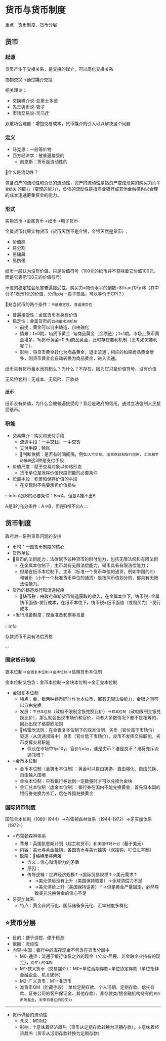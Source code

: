 # 货币与货币制度

重点：货币制度、货币分层

## 货币

### 起源

货币产生于交换关系，是交换的媒介，可以简化交换关系

物物交换->通过媒介交换

相关理论：

- 交换媒介说-亚里士多德
- 先王铸币说-管子
- 市场交易说-司马迁

双重巧合难题：增加交易成本，货币媒介的引入可以解决这个问题

### 定义

- 马克思：一般等价物
- 西方经济学：被普遍接受的
  - 凯恩斯：货币是流动性的

🌟什么是流动性？

包含资产的流动性和负债的流动性，资产的流动性是指资产变成现实的购买力而`不受损失`
的能力（变现的能力），负债的流动性是指商业银行或其他金融机构以合理的成本迅速筹集资金的能力。

### 形式

实物货币->金属货币->纸币->电子货币

金属货币代替实物货币（货币天然不是金银，金银天然是货币）：

- 价值高
- 易分割
- 易储藏
- 易携带

纸币一般认为没有价值，只是价值符号（100元的纸币并不意味着它价值100元，而是它表示100元的价值符号）

币值的稳定性会危害普遍接受性，购买力=物价水平的倒数=$\frac{1}{p}$（其中分子1表示1元的价值，分母p为一揽子商品，可以等价于CPI？）

🌟充当货币的两个条件：`币值稳定性`、`普遍接受性`

- 普遍接受性：金属货币本身有价值
- 稳定性：金属货币的`自动蓄水池机制`
  - 前提：黄金可以自由铸造、自由融化
  - 情景：t=0期，1g货币黄金=1g商品黄金（金项链）；t=1期，市场上货币黄金增多，1g货币黄金=0.9g商品黄金，此时存在套利机制（思考如何套利呢？）。
  - 影响：将货币黄金转化为商品黄金，退出流通；相应的如果商品黄金增多，则货币黄金会自动转换为商品黄金，进入流通。

纸币具有货币蓄水池机制么？为什么？不存在，因为它只是价值符号，没有价值

无风险套利：无成本、无风险、正收益

#### 纸币

纸币没有价值，为什么会被普遍接受呢？背后是政府的信用，通过立法强制人民接受纸币。

### 职能

- 交易媒介：购买和支付手段
  - 流通手段：一手交钱，一手交货
  - 支付手段：赊账
  - 🌟判断依据：是否有时间间隔，例如`大宗交易`、`国家财政和银行信用`、`工资和劳动报酬`这3种是支付手段
- 价值尺度：赋予交易对象以价格形态
  - 货币单位是发挥价值尺度职能的必要条件
- 贮藏手段：积累和保存价值的手段
  - 在变现时不需要承担价值损失

:::info
A是B的必要条件：B=>A，但是A推不出B

A是B的充分条件：A=>B，但是B推不出A
:::

## 货币制度

政府对一系列货币问题的安排

- 币材：一国货币制度的核心
- 货币单位
- 🌟货币的法偿能力：法律赋予该种货币的偿付能力，包括无限法偿和有限法偿
  - 在金属本位制下，主币具有无限法偿能力，辅币具有有限法偿能力；
  - 但是在纸币本位制下，主币（标准一个货币单位的通货，例如中国的`元`）和辅币（小于一个标准货币单位的通货）是按照币值划分的，都具有无限法偿能力。
- 货币的铸造发行和流通程序
  - 🌟铸币税：由政府垄断货币铸造获取的收入，在金属本位下，铸币税=金属铸币面值-发行成本，在纸币本位下，铸币税=纸币面值（或购买力）-发行成本
- ⭐️发行准备制度：现金准备和票券准备

:::info

存款货币不具有法偿资格

:::

### 国家货币制度

银本位制->`金银复本位制`->`金本位制`->信用货币本位制

金本位制又包含：金币本位制->金块本位制->金汇兑本位制

- 金银复本位制
  - 特点：金、银两种铸币同时作为本位币，都有无限法偿能力，金银之间可以自由兑换
  - 发展：`平行本位制`（政府不限制金银兑换比价）->`双本位制`（政府限制金银兑换比价），那么就会出现市场价和官价，两者大多数情况下都不是相等的，因此出现了格雷欣法则
  - 🌟格雷欣法则：在金银复本位制下的双本位制，劣币（官价高于市场价）驱逐（从流通领域中）良币（官价低于市场价），良币不发挥交易职能，劣币发挥交易职能
    - 假设在市场中1j=10y，官价1j=5y，谁是劣币？谁是良币？谁将充斥流通领域？
- ⭐️金币本位制
  - 金币本位制（金铸币本位制）：黄金可以自由铸造、自由熔化、自由兑换、自由输入国境
  - 金块本位制：只有银行券达到一定数量时才可以兑换为金块
  - 金汇兑本位制（虚金本位制）：银行券在国内不能兑换黄金，首先将本国的银行券兑换为外汇，后在外国兑换黄金

### 国际货币制度

国际金本位制（1880-1944）->布雷顿森林体系（1944-1972）->牙买加体系（1972-）

- ⭐️布雷顿森林体系
  - 背景：英国凯恩斯计划（超主权货币）和`美国怀特计划`（基于美元）
  - 内容：美元与黄金挂钩，各国货币与美元挂钩（双挂钩，盯住汇率制）
  - 缺陷：🌟格特里芬两难
    - 含义：信心和清偿力的矛盾
    - 原因：
    - 传导逻辑：世界经济规模$\uparrow$->国际贸易规模$\uparrow$->美元需求$\uparrow$
      - ->美元供给没有上升（美国保持顺差）->全球清偿力不足
      - ->美元供给上升（美国保持逆差）$\uparrow$->但是黄金产量固定，必然导致美元兑换黄金的信心不足
- 牙买加体系
  - 特点：黄金非货币化、国际储备多元化、汇率制度多样化

## ⭐️货币分层

- 目的：便于调控、便于检测
- 依据：流动性
- 内容-中国：银行中的库存现金不包含在货币分层中
  - M0-通货：流通于银行体系之外的现金（公众-居民、非金融企业持有的现金），`购买力的体现`
  - M1-狭义货币（交易媒介）：M0+单位活期存款+单位协定存款（单位指非金融企业、机关团体）
  - M2-广义货币：M1+准货币
  - 准货币QM（贮藏手段）：单位定期存款、个人活期、定期存款、信托存款、证券公司的客户保证金、其他存款）、非存款类/银金融机构持有的`货币市场基金`，`未来和潜在的购买力`

---

- 货币供给的流动性
  - 含义：M1/M2
  - 影响：$\uparrow$意味着经济趋热（货币从定期存款转换为活期存款），$\downarrow$意味着经济趋冷（货币从活期存款转换为定期存款）
